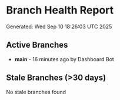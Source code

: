 # Branch Health Report
Generated: Wed Sep 10 18:26:03 UTC 2025

## Active Branches
- **main** - 16 minutes ago by Dashboard Bot

## Stale Branches (>30 days)
No stale branches found

